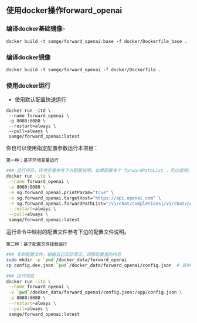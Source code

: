 ## 使用docker操作forward_openai

### 编译docker基础镜像-
```shell
docker build -t samge/forward_openai:base -f docker/Dockerfile_base .
```

### 编译docker镜像
```shell
docker build -t samge/forward_openai -f docker/Dockerfile .
```

### 使用docker运行
- 使用默认配置快速运行
```shell
docker run -itd \
 --name forward_openai \
 -p 8080:8080 \
 --restart=always \
 --pull=always \
 samge/forward_openai:latest
```


你也可以使用指定配置参数运行本项目：

`第一种：基于环境变量运行`

```sh
### 运行项目，环境变量参考下方配置说明，如果配置多个 forwardPathList ，可以使用|分割
docker run -itd \
 --name forward_openai \
 -p 8080:8080 \
 -e sg.forward_openai.printParam="true" \
 -e sg.forward_openai.targetHost="https://api.openai.com" \
 -e sg.forward_openai.forwardPathList="/v1/chat/completions|/v1/chat/path2|/v1/chat/path3" \
 --restart=always \
 --pull=always \
 samge/forward_openai:latest
```

运行命令中映射的配置文件参考下边的配置文件说明。

`第二种：基于配置文件挂载运行`

```sh
### 复制配置文件，根据自己实际情况，调整配置里的内容
sudo mkdir -p `pwd`/docker_data/forward_openai
cp config.dev.json `pwd`/docker_data/forward_openai/config.json  # 其中 config.dev.json 从项目的根目录获取

### 运行项目
docker run -itd \
 --name forward_openai \
 -v `pwd`/docker_data/forward_openai/config.json:/app/config.json \
 -p 8080:8080 \
 --restart=always \
 --pull=always \
 samge/forward_openai:latest
```
